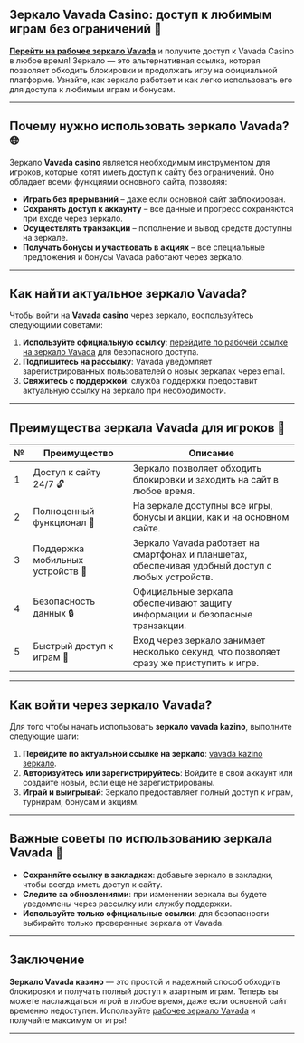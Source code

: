 ## Зеркало Vavada Casino: доступ к любимым играм без ограничений 🎰

[**Перейти на рабочее зеркало Vavada**](https://vavadapartner.pro/?promo=ea5c9275-6854-4505-94fc-95ab18221945-linkb2) и получите доступ к Vavada Casino в любое время! Зеркало — это альтернативная ссылка, которая позволяет обходить блокировки и продолжать игру на официальной платформе. Узнайте, как зеркало работает и как легко использовать его для доступа к любимым играм и бонусам.

---

## Почему нужно использовать зеркало Vavada? 🌐

Зеркало **Vavada casino** является необходимым инструментом для игроков, которые хотят иметь доступ к сайту без ограничений. Оно обладает всеми функциями основного сайта, позволяя:

- **Играть без прерываний** – даже если основной сайт заблокирован.
- **Сохранять доступ к аккаунту** – все данные и прогресс сохраняются при входе через зеркало.
- **Осуществлять транзакции** – пополнение и вывод средств доступны на зеркале.
- **Получать бонусы и участвовать в акциях** – все специальные предложения и бонусы Vavada работают через зеркало.

---

## Как найти актуальное зеркало Vavada?

Чтобы войти на **Vavada casino** через зеркало, воспользуйтесь следующими советами:

1. **Используйте официальную ссылку**: [перейдите по рабочей ссылке на зеркало Vavada](https://vavadapartner.pro/?promo=ea5c9275-6854-4505-94fc-95ab18221945-linkb2) для безопасного доступа.
2. **Подпишитесь на рассылку**: Vavada уведомляет зарегистрированных пользователей о новых зеркалах через email.
3. **Свяжитесь с поддержкой**: служба поддержки предоставит актуальную ссылку на зеркало при необходимости.

---

## Преимущества зеркала Vavada для игроков 🎲

| №  | Преимущество                      | Описание                                                                                                                                                             |
|----|-----------------------------------|----------------------------------------------------------------------------------------------------------------------------------------------------------------------|
| 1  | Доступ к сайту 24/7 🔓            | Зеркало позволяет обходить блокировки и заходить на сайт в любое время.                                                                                              |
| 2  | Полноценный функционал 🎰         | На зеркале доступны все игры, бонусы и акции, как и на основном сайте.                                                                                               |
| 3  | Поддержка мобильных устройств 📱  | Зеркало Vavada работает на смартфонах и планшетах, обеспечивая удобный доступ с любых устройств.                                                                    |
| 4  | Безопасность данных 🔒            | Официальные зеркала обеспечивают защиту информации и безопасные транзакции.                                                                                          |
| 5  | Быстрый доступ к играм 🚀         | Вход через зеркало занимает несколько секунд, что позволяет сразу же приступить к игре.                                                                              |

---

## Как войти через зеркало Vavada?

Для того чтобы начать использовать **зеркало vavada kazino**, выполните следующие шаги:

1. **Перейдите по актуальной ссылке на зеркало**: [vavada kazino зеркало](https://vavadapartner.pro/?promo=ea5c9275-6854-4505-94fc-95ab18221945-linkb2).
2. **Авторизуйтесь или зарегистрируйтесь**: Войдите в свой аккаунт или создайте новый, если еще не зарегистрированы.
3. **Играй и выигрывай**: Зеркало предоставляет полный доступ к играм, турнирам, бонусам и акциям.

---

## Важные советы по использованию зеркала Vavada 📌

- **Сохраняйте ссылку в закладках**: добавьте зеркало в закладки, чтобы всегда иметь доступ к сайту.
- **Следите за обновлениями**: при изменении зеркала вы будете уведомлены через рассылку или службу поддержки.
- **Используйте только официальные ссылки**: для безопасности выбирайте только проверенные зеркала от Vavada.

---

## Заключение

**Зеркало Vavada казино** — это простой и надежный способ обходить блокировки и получать полный доступ к азартным играм. Теперь вы можете наслаждаться игрой в любое время, даже если основной сайт временно недоступен. Используйте [рабочее зеркало Vavada](https://vavadapartner.pro/?promo=ea5c9275-6854-4505-94fc-95ab18221945-linkb2) и получайте максимум от игры!

---
